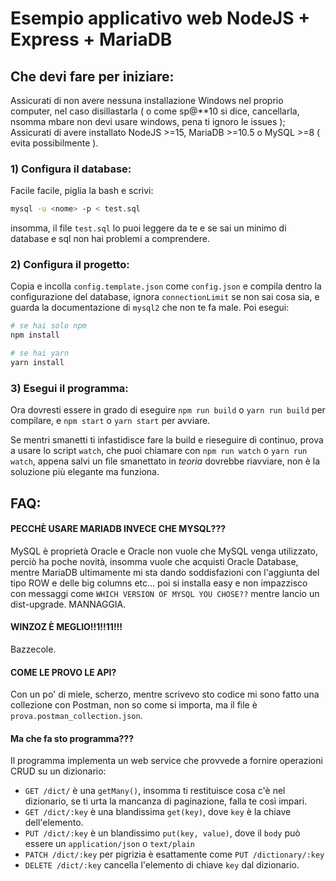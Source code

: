 # Esempio applicativo web NodeJS + Express + MariaDB

## Che devi fare per iniziare:
Assicurati di non avere nessuna installazione Windows nel proprio computer, nel caso disillastarla ( o come sp@**10 si dice, cancellarla, nsomma mbare non devi usare windows, pena ti ignoro le issues ); Assicurati di avere installato NodeJS >=15, MariaDB >=10.5 o MySQL >=8 ( evita possibilmente ).


### 1) Configura il database:
Facile facile, piglia la bash e scrivi:
```sh
mysql -u <nome> -p < test.sql
```
insomma, il file `test.sql` lo puoi leggere da te e se sai un minimo di database e sql non hai problemi a comprendere.

### 2) Configura il progetto:
Copia e incolla `config.template.json` come `config.json` e compila dentro la configurazione del database, ignora `connectionLimit` se non sai cosa sia, e guarda la documentazione di `mysql2` che non te fa male.
Poi esegui:
```sh
# se hai solo npm
npm install

# se hai yarn
yarn install
```

### 3) Esegui il programma:
Ora dovresti essere in grado di eseguire `npm run build` o `yarn run build` per compilare, e `npm start` o `yarn start` per avviare.

Se mentri smanetti ti infastidisce fare la build e rieseguire di continuo, prova a usare lo script `watch`, che puoi chiamare con `npm run watch` o `yarn run watch`, appena salvi un file smanettato in _teoria_ dovrebbe riavviare, non è la soluzione più elegante ma funziona.

## FAQ:
#### PECCHÈ USARE MARIADB INVECE CHE MYSQL???
MySQL è proprietà Oracle e Oracle non vuole che MySQL venga utilizzato, perciò ha poche novità, insomma vuole che acquisti Oracle Database, mentre MariaDB ultimamente mi sta dando soddisfazioni con l'aggiunta del tipo ROW e delle big columns etc... poi si installa easy e non impazzisco con messaggi come `WHICH VERSION OF MYSQL YOU CHOSE??` mentre lancio un dist-upgrade. MANNAGGIA.
#### WINZOZ È MEGLIO!!1!!11!!!
Bazzecole.
#### COME LE PROVO LE API?
Con un po' di miele, scherzo, mentre scrivevo sto codice mi sono fatto una collezione con Postman, non so come si importa, ma il file è `prova.postman_collection.json`.
#### Ma che fa sto programma???
Il programma implementa un web service che provvede a fornire operazioni CRUD su un dizionario:
+ `GET /dict/` è una `getMany()`, insomma ti restituisce cosa c'è nel dizionario, se ti urta la mancanza di paginazione, falla te così impari.
+ `GET /dict/:key` è una blandissima `get(key)`, dove `key` è la chiave dell'elemento.
+ `PUT /dict/:key` è un blandissimo `put(key, value)`, dove il `body` può essere un `application/json` o `text/plain`
+ `PATCH /dict/:key` per pigrizia è esattamente come `PUT /dictionary/:key`
+ `DELETE /dict/:key` cancella l'elemento di chiave `key` dal dizionario.


